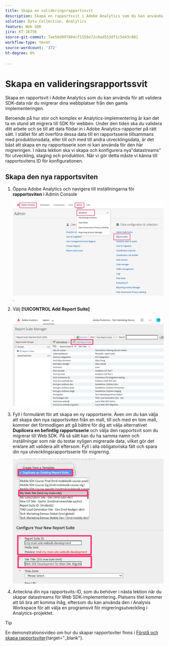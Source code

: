 ```yaml
---
title: Skapa en valideringsrapportssvit
description: Skapa en rapportsvit i Adobe Analytics som du kan använda för att validera SDK-data när du migrerar dina webbplatser från den gamla implementeringen.
solution: Data Collection, Analytics
feature: Web SDK
jira: KT-16756
source-git-commit: 7ae56d997884cf1558e72c0ad553df1c5d43c081
workflow-type: tm+mt
source-wordcount: '372'
ht-degree: 0%

---
```


# Skapa en valideringsrapportssvit

Skapa en rapportsvit i Adobe Analytics som du kan använda för att validera SDK-data när du migrerar dina webbplatser från den gamla implementeringen.

Beroende på hur stor och komplex er Analytics-implementering är kan det ta en stund att migrera till SDK för webben. Under den tiden ska du validera ditt arbete och se till att data flödar in i Adobe Analytics-rapporter på rätt sätt. I stället för att överföra dessa data till en rapportsserie tillsammans med produktionsdata, eller till och med till andra utvecklingsdata, är det bäst att skapa en ny rapportsserie som ni kan använda för den här migreringen. I nästa lektion ska vi skapa och konfigurera nya&quot;datastreams&quot; för utveckling, staging och produktion. När vi gör detta måste vi känna till rapportsvitens ID för konfigurationen.

## Skapa den nya rapportsviten

1. Öppna Adobe Analytics och navigera till inställningarna för **rapportsviten** i Admin Console

   ![Admin Console](assets/aa-admin-console.jpg).

1. Välj **[!UICONTROL Add Report Suite]**

   ![Lägg till rapportserie](assets/add-report-suite.jpg)

1. Fyll i formuläret för att skapa en ny rapportserie. Även om du kan välja att skapa den nya rapportsviten från en mall, till och med en tom mall, kommer det förmodligen att gå bättre för dig att välja alternativet **Duplicera en befintlig rapportsserie** och välja den rapportsvit som du migrerar till Web SDK. På så sätt kan du ha samma namn och inställningar som när du testar nyligen migrerade data, vilket gör det enklare att validera allt eftersom. Fyll i alla obligatoriska fält och spara din nya utvecklingsrapportsserie för migrering.

   ![Ny rapportsserie för migreringsutveckling](assets/new-websdk-validation-report-suite.jpg)

1. Anteckna din nya rapportsvits-ID, som du behöver i nästa lektion när du skapar datastreams för Web SDK-implementering. Platsens titel kommer att bli bra att komma ihåg, eftersom du kan använda den i Analysis Workspace för att välja en programsvit för migreringsutveckling i Analytics-projektet.

>[!TIP]
>
>En demonstrationsvideo om hur du skapar rapportsviter finns i [Förstå och skapa rapportsviter](https://experienceleague.adobe.com/en/docs/analytics-learn/tutorials/intro-to-analytics/analytics-basics/understanding-and-creating-report-suites){target="_blank"}.

